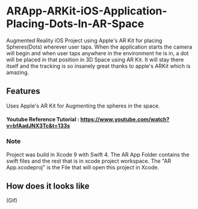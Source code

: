 # ARApp-ARKit-iOS-Application-Placing-Dots-In-AR-Space
Augmented Reality iOS Project using Apple's AR Kit for placing Spheres(Dots) wherever user taps.
When the application starts the camera will begin and when user taps anywhere in the environment he is in, a dot will be placed in that position in 3D Space using AR Kit.
It will stay there itself and the tracking is so insanely great thanks to apple's ARKit which is amazing.

## Features
Uses Apple's AR Kit for Augmenting the spheres in the space.
#### Youtube Reference Tutorial : https://www.youtube.com/watch?v=bfAadJNX3Tc&t=133s

### Note
Project was build in Xcode 9 with Swift 4.
The AR App Folder contains the swift files and the rest that is in xcode project workspace.
The "AR App.xcodeproj" is the File that will open this project in Xcode.

## How does it looks like
(Gif)
